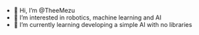 - 👋 Hi, I’m @TheeMezu
- 👀 I’m interested in robotics, machine learning and AI 
- 🌱 I’m currently learning developing a simple AI with no libraries 


<!---
TheeMezu/TheeMezu is a ✨ special ✨ repository because its `README.md` (this file) appears on your GitHub profile.
You can click the Preview link to take a look at your changes.
--->
